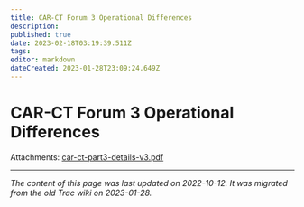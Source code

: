 ```yaml
---
title: CAR-CT Forum 3 Operational Differences
description: 
published: true
date: 2023-02-18T03:19:39.511Z
tags: 
editor: markdown
dateCreated: 2023-01-28T23:09:24.649Z
---
```


# CAR-CT Forum 3 Operational Differences
Attachments:
[car-ct-part3-details-v3.pdf](/car-ct-part3-details-v3.pdf)
&nbsp;
&nbsp;
&nbsp;

---

*The content of this page was last updated on 2022-10-12. It was migrated from the old Trac wiki on 2023-01-28.*